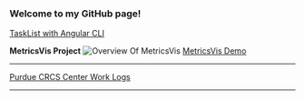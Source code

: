 ### Welcome to my GitHub page!

[TaskList with Angular CLI](https://veraxuhanye.github.io/task-list/)

**MetricsVis Project**
![Overview Of MetricsVis](https://veraxuhanye.github.io/MetricsVis/images/overview.png)
[MetricsVis Demo](https://veraxuhanye.github.io/MetricsVis/)

***
[Purdue CRCS Center Work Logs](https://veraxuhanye.github.io/WorkLogs/)
***
